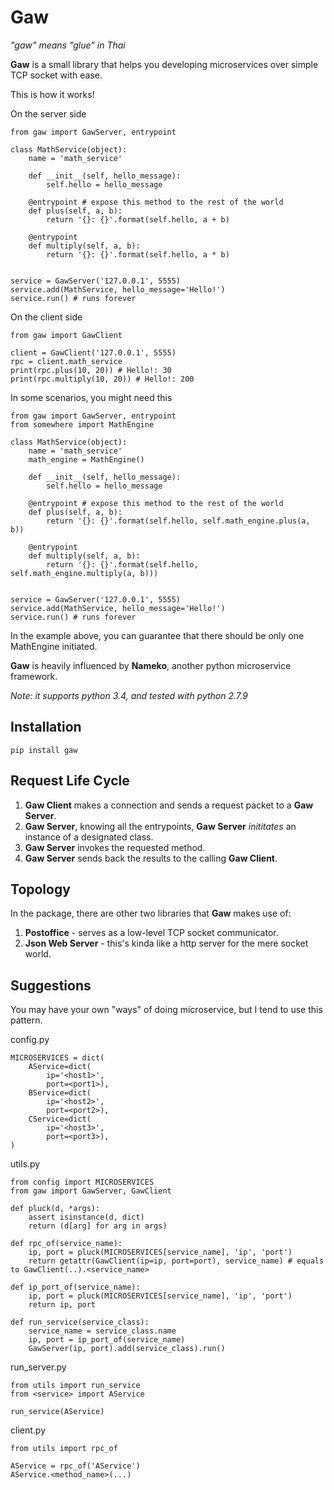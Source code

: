 # Gaw
 
*"gaw" means "glue" in Thai*

**Gaw** is a small library that helps you developing microservices over simple TCP socket with ease.

This is how it works!

On the server side

```
from gaw import GawServer, entrypoint

class MathService(object):
    name = 'math_service'

    def __init__(self, hello_message):
        self.hello = hello_message

    @entrypoint # expose this method to the rest of the world
    def plus(self, a, b):
        return '{}: {}'.format(self.hello, a + b)

    @entrypoint
    def multiply(self, a, b):
        return '{}: {}'.format(self.hello, a * b)


service = GawServer('127.0.0.1', 5555)
service.add(MathService, hello_message='Hello!')
service.run() # runs forever
```

On the client side

```
from gaw import GawClient

client = GawClient('127.0.0.1', 5555)
rpc = client.math_service
print(rpc.plus(10, 20)) # Hello!: 30
print(rpc.multiply(10, 20)) # Hello!: 200
```

In some scenarios, you might need this

```
from gaw import GawServer, entrypoint
from somewhere import MathEngine

class MathService(object):
    name = 'math_service'
    math_engine = MathEngine()

    def __init__(self, hello_message):
        self.hello = hello_message

    @entrypoint # expose this method to the rest of the world
    def plus(self, a, b):
        return '{}: {}'.format(self.hello, self.math_engine.plus(a, b))

    @entrypoint
    def multiply(self, a, b):
        return '{}: {}'.format(self.hello, self.math_engine.multiply(a, b)))


service = GawServer('127.0.0.1', 5555)
service.add(MathService, hello_message='Hello!')
service.run() # runs forever
```

In the example above, you can guarantee that there should be only one MathEngine initiated.

**Gaw** is heavily influenced by **Nameko**, another python microservice framework.

*Note: it supports python 3.4, and tested with python 2.7.9*

## Installation

```
pip install gaw
```

## Request Life Cycle

1. **Gaw Client** makes a connection and sends a request packet to a **Gaw Server**.
2. **Gaw Server**, knowing all the entrypoints, **Gaw Server** *inititates* an instance of a designated class.
3. **Gaw Server** invokes the requested method.
4. **Gaw Server** sends back the results to the calling **Gaw Client**.


## Topology

In the package, there are other two libraries that **Gaw** makes use of:

1. **Postoffice** - serves as a low-level TCP socket communicator.
2. **Json Web Server** - this's kinda like a http server for the mere socket world.

## Suggestions

You may have your own "ways" of doing microservice, but I tend to use this pattern.

config.py

```
MICROSERVICES = dict(
    AService=dict(
        ip='<host1>',
        port=<port1>),
    BService=dict(
        ip='<host2>',
        port=<port2>),
    CService=dict(
        ip='<host3>',
        port=<port3>),
)
```

utils.py

```
from config import MICROSERVICES
from gaw import GawServer, GawClient

def pluck(d, *args):
    assert isinstance(d, dict)
    return (d[arg] for arg in args)

def rpc_of(service_name):
    ip, port = pluck(MICROSERVICES[service_name], 'ip', 'port')
    return getattr(GawClient(ip=ip, port=port), service_name) # equals to GawClient(..).<service_name>
    
def ip_port_of(service_name):
    ip, port = pluck(MICROSERVICES[service_name], 'ip', 'port')
    return ip, port

def run_service(service_class):
    service_name = service_class.name
    ip, port = ip_port_of(service_name)
    GawServer(ip, port).add(service_class).run()
```

run_server.py

```
from utils import run_service
from <service> import AService

run_service(AService)
```

client.py

```
from utils import rpc_of

AService = rpc_of('AService')
AService.<method_name>(...)
```
